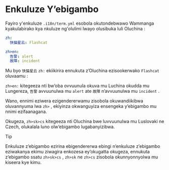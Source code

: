 # Enkuluze Y’ebigambo

Fayiro y'enkuluze `.i18n/term.yml` esobola okutondebwawo Wammanga kyakulabirako kya nkuluze ng'olulimi lwayo olusibuka luli Oluchina :

```yml
zh:
  快猫星云: Flashcat

zh>en:
  告警: alert
  故障: incident
```

Mu byo `快猫星云` `zh:` ekiikirira ennukuta z’Oluchina ezisookerwako `Flashcat` oluvaamu :

`zh>en:` kitegeeza nti bw’oba ovvuunula okuva mu Luchina okudda mu Lungereza, `告警` avvuunulwa mu `alert` ate `故障` n’avvuunulwa mu `incident` .

Wano, ennimi eziwera ezigendererwamu zisobola okuwandiikibwa oluvannyuma lwa `zh>` , ekiyinza okwanguyiza ensengeka y’ebigambo mu nnimi ezifaanagana.

Okugeza, `zh>sk>cs` kitegeeza nti Oluchina bwe luvvuunulwa mu Luslovaki ne Czech, olukalala luno olw’ebigambo lugabanyizibwa.

> [!TIP]
> Enkuluze z’ebigambo ezirina ebigendererwa ebingi n’enkuluze z’ebigambo eziwakanya ekimu ziwagira enkozesa ey’okugatta okugeza, ennukuta z’ebigambo ssatu `zh>sk>cs` , `zh>sk` ne `zh>cs` zisobola okunnyonnyolwa mu kiseera kye kimu.